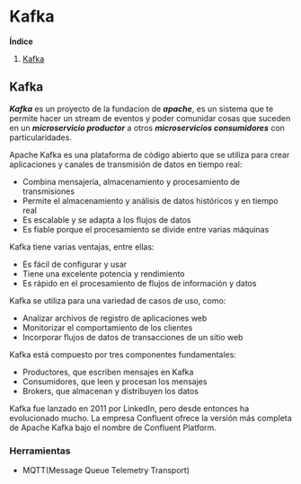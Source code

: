 # Kafka

**Índice**

1. [Kafka](#id1)

## Kafka

<div id='id1' />

**_Kafka_** es un proyecto de la fundacion de **_apache_**, es un sistema que te permite hacer un stream de eventos y poder comunidar cosas que suceden en un **_microservicio productor_** a otros **_microservicios consumidores_** con particularidades.

Apache Kafka es una plataforma de código abierto que se utiliza para crear aplicaciones y canales de transmisión de datos en tiempo real:

- Combina mensajería, almacenamiento y procesamiento de transmisiones
- Permite el almacenamiento y análisis de datos históricos y en tiempo real
- Es escalable y se adapta a los flujos de datos
- Es fiable porque el procesamiento se divide entre varias máquinas

Kafka tiene varias ventajas, entre ellas:

- Es fácil de configurar y usar
- Tiene una excelente potencia y rendimiento
- Es rápido en el procesamiento de flujos de información y datos

Kafka se utiliza para una variedad de casos de uso, como:

- Analizar archivos de registro de aplicaciones web
- Monitorizar el comportamiento de los clientes
- Incorporar flujos de datos de transacciones de un sitio web

Kafka está compuesto por tres componentes fundamentales:

- Productores, que escriben mensajes en Kafka
- Consumidores, que leen y procesan los mensajes
- Brokers, que almacenan y distribuyen los datos

Kafka fue lanzado en 2011 por LinkedIn, pero desde entonces ha evolucionado mucho. La empresa Confluent ofrece la versión más completa de Apache Kafka bajo el nombre de Confluent Platform.

### Herramientas

- MQTT(Message Queue Telemetry Transport)
